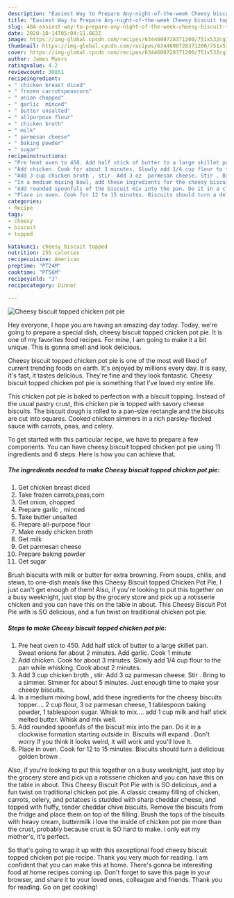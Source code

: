 ```yaml
---
description: "Easiest Way to Prepare Any-night-of-the-week Cheesy biscuit topped chicken pot pie"
title: "Easiest Way to Prepare Any-night-of-the-week Cheesy biscuit topped chicken pot pie"
slug: 484-easiest-way-to-prepare-any-night-of-the-week-cheesy-biscuit-topped-chicken-pot-pie
date: 2020-10-14T05:04:11.862Z
image: https://img-global.cpcdn.com/recipes/6344600728371200/751x532cq70/cheesy-biscuit-topped-chicken-pot-pie-recipe-main-photo.jpg
thumbnail: https://img-global.cpcdn.com/recipes/6344600728371200/751x532cq70/cheesy-biscuit-topped-chicken-pot-pie-recipe-main-photo.jpg
cover: https://img-global.cpcdn.com/recipes/6344600728371200/751x532cq70/cheesy-biscuit-topped-chicken-pot-pie-recipe-main-photo.jpg
author: James Myers
ratingvalue: 4.2
reviewcount: 30851
recipeingredient:
- " chicken breast diced"
- " frozen carrotspeascorn"
- " onion chopped"
- " garlic  minced"
- " butter unsalted"
- " allpurpose flour"
- " chicken broth"
- " milk"
- " parmesan cheese"
- " baking powder"
- " sugar"
recipeinstructions:
- "Pre heat oven to 450. Add half stick of butter to a large skillet pan. Sweat onions for about 2 minutes. Add garlic. Cook 1 minute"
- "Add chicken. Cook for about 3 minutes. Slowly add 1/4 cup flour to the pan while whisking.  Cook about 2 minutes."
- "Add 3 cup chicken broth , stir. Add 3 oz  parmesan cheese. Stir . Bring to a simmer. Simmer for about 5 minutes. Just enough time to make your cheesy biscuits."
- "In a medium mixing bowl, add these ingredients for the cheesy biscuits topper.... 2 cup flour, 3 oz parmesan cheese, 1 tablespoon baking powder, 1 tablespoon sugar.  Whisk to mix.... add 1 cup milk and half stick melted butter. Whisk and mix well."
- "Add rounded spoonfuls of the biscuit mix into the pan. Do it in a clockwise formation starting outside in. Biscuits will expand . Don&#39;t worry if you think it looks weird, it will work and you&#39;ll love it."
- "Place in oven. Cook for 12 to 15 minutes. Biscuits should turn a delicious golden brown ."
categories:
- Recipe
tags:
- cheesy
- biscuit
- topped

katakunci: cheesy biscuit topped 
nutrition: 255 calories
recipecuisine: American
preptime: "PT24M"
cooktime: "PT56M"
recipeyield: "3"
recipecategory: Dinner

---
```



![Cheesy biscuit topped chicken pot pie](https://img-global.cpcdn.com/recipes/6344600728371200/751x532cq70/cheesy-biscuit-topped-chicken-pot-pie-recipe-main-photo.jpg)

Hey everyone, I hope you are having an amazing day today. Today, we're going to prepare a special dish, cheesy biscuit topped chicken pot pie. It is one of my favorites food recipes. For mine, I am going to make it a bit unique. This is gonna smell and look delicious.

Cheesy biscuit topped chicken pot pie is one of the most well liked of current trending foods on earth. It's enjoyed by millions every day. It is easy, it's fast, it tastes delicious. They're fine and they look fantastic. Cheesy biscuit topped chicken pot pie is something that I've loved my entire life.

This chicken pot pie is baked to perfection with a biscuit topping. Instead of the usual pastry crust, this chicken pie is topped with savory cheese biscuits. The biscuit dough is rolled to a pan-size rectangle and the biscuits are cut into squares. Cooked chicken simmers in a rich parsley-flecked sauce with carrots, peas, and celery.


To get started with this particular recipe, we have to prepare a few components. You can have cheesy biscuit topped chicken pot pie using 11 ingredients and 6 steps. Here is how you can achieve that.

<!--inarticleads1-->

##### The ingredients needed to make Cheesy biscuit topped chicken pot pie:

1. Get  chicken breast diced
1. Take  frozen carrots,peas,corn
1. Get  onion, chopped
1. Prepare  garlic , minced
1. Take  butter unsalted
1. Prepare  all-purpose flour
1. Make ready  chicken broth
1. Get  milk
1. Get  parmesan cheese
1. Prepare  baking powder
1. Get  sugar


Brush biscuits with milk or butter for extra browning. From soups, chilis, and stews, to one-dish meals like this Cheesy Biscuit topped Chicken Pot Pie, I just can&#39;t get enough of them! Also, if you&#39;re looking to put this together on a busy weeknight, just stop by the grocery store and pick up a rotisserie chicken and you can have this on the table in about. This Cheesy Biscuit Pot Pie with is SO delicious, and a fun twist on traditional chicken pot pie. 

<!--inarticleads2-->

##### Steps to make Cheesy biscuit topped chicken pot pie:

1. Pre heat oven to 450. Add half stick of butter to a large skillet pan. Sweat onions for about 2 minutes. Add garlic. Cook 1 minute
1. Add chicken. Cook for about 3 minutes. Slowly add 1/4 cup flour to the pan while whisking.  Cook about 2 minutes.
1. Add 3 cup chicken broth , stir. Add 3 oz  parmesan cheese. Stir . Bring to a simmer. Simmer for about 5 minutes. Just enough time to make your cheesy biscuits.
1. In a medium mixing bowl, add these ingredients for the cheesy biscuits topper.... 2 cup flour, 3 oz parmesan cheese, 1 tablespoon baking powder, 1 tablespoon sugar.  Whisk to mix.... add 1 cup milk and half stick melted butter. Whisk and mix well.
1. Add rounded spoonfuls of the biscuit mix into the pan. Do it in a clockwise formation starting outside in. Biscuits will expand . Don&#39;t worry if you think it looks weird, it will work and you&#39;ll love it.
1. Place in oven. Cook for 12 to 15 minutes. Biscuits should turn a delicious golden brown .


Also, if you&#39;re looking to put this together on a busy weeknight, just stop by the grocery store and pick up a rotisserie chicken and you can have this on the table in about. This Cheesy Biscuit Pot Pie with is SO delicious, and a fun twist on traditional chicken pot pie. A classic creamy filling of chicken, carrots, celery, and potatoes is studded with sharp cheddar cheese, and topped with fluffy, tender cheddar chive biscuits. Remove the biscuits from the fridge and place them on top of the filling. Brush the tops of the biscuits with heavy cream, buttermilk i love the inside of chicken pot pie more than the crust, probably because crust is SO hard to make. i only eat my mother&#39;s, it&#39;s perfect. 

So that's going to wrap it up with this exceptional food cheesy biscuit topped chicken pot pie recipe. Thank you very much for reading. I am confident that you can make this at home. There's gonna be interesting food at home recipes coming up. Don't forget to save this page in your browser, and share it to your loved ones, colleague and friends. Thank you for reading. Go on get cooking!
